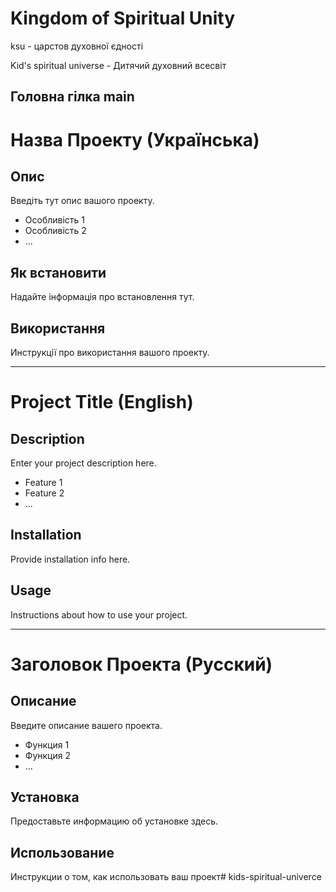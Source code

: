 # Kingdom of Spiritual Unity

ksu - царстов духовної єдності

Kid's spiritual universe - Дитячий духовний всесвіт

## Головна гілка main


# Назва Проекту (Українська)

## Опис
Введіть тут опис вашого проекту.
* Особливість 1
* Особливість 2
* ...

## Як встановити
Надайте інформація про встановлення тут.

## Використання
Инструкції про використання вашого проекту.

---

# Project Title (English)

## Description
Enter your project description here.
* Feature 1
* Feature 2
* ...

## Installation
Provide installation info here.

## Usage
Instructions about how to use your project.

---

# Заголовок Проекта (Русский)

## Описание
Введите описание вашего проекта.
* Функция 1
* Функция 2
* ...

## Установка
Предоставьте информацию об установке здесь.

## Использование
Инструкции о том, как использовать ваш проект# kids-spiritual-univerce
